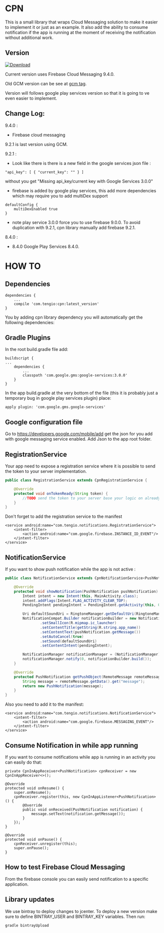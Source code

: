 CPN
===

This is a small library that wraps Cloud Messaging solution to make it easier to implement it or just as an example.
It also add the ability to consume notification if the app is running at the moment of receiving the notification 
without additional work.

Version
-------

[ ![Download](https://api.bintray.com/packages/tengioltd/maven/cpn/images/download.svg) ](https://bintray.com/tengioltd/maven/cpn/_latestVersion)

Current version uses Firebase Cloud Messaging 9.4.0.

Old GCM version can be see at [gcm tag](https://github.com/Tengio/cpn/tree/gcm).

Version will follows google play services version so that it is going to ve even easier to implement.


Change Log:
-----------

9.4.0 :

- Firebase cloud messaging


9.2.1 is last version using GCM.

9.2.1 :

- Look like there is there is a new field in the google services json file :
```
"api_key": [ { "current_key": "" } ]
```
without you get "Missing api_key/current key with Google Services 3.0.0"
- firebase is added by google play services, this add more dependencies which may require you to add multiDex support
```
defaultConfig {
    multiDexEnabled true
}
```
- note play service 3.0.0 force you to use firebase 9.0.0. To avoid duplication with 9.2.1, cpn library manually add firebase 9.2.1.

8.4.0 :

- 8.4.0 Google Play Services 8.4.0.


HOW TO
======

Dependencies
------------

```
dependencies {
    ...
    compile 'com.tengio:cpn:latest_version'
}
```

You by adding cpn library dependency you will automatically get the following dependencies:

Gradle Plugins
--------------

In the root build.gradle file add: 
```
buildscript {
...
    dependencies {
        ...
        classpath 'com.google.gms:google-services:3.0.0'
    }
}
```
In the app build.gradle at the very bottom of the file (this it is probably just a temporary bug in google play 
services plugin) place:
```
apply plugin: 'com.google.gms.google-services'
```

Google configuration file
-------------------------

Go to https://developers.google.com/mobile/add get the json for you add with google messaging service enabled.
Add Json to the app root folder.


RegistrationService
-------------------

Your app need to expose a registration service where it is possible to send the token to your server implementation.
```java
public class RegistrationService extends CpnRegistrationService {

    @Override
    protected void onTokenReady(String token) {
        //TODO send the token to your server base your logic on alreadyRegistered flag
    }
}
```

Don't forget to add the registration service to the manifest
```
<service android:name="com.tengio.notifications.RegistrationService">
    <intent-filter>
        <action android:name="com.google.firebase.INSTANCE_ID_EVENT"/>
    </intent-filter>
</service>
```

 
NotificationService
-------------------

If you want to show push notification while the app is not active :
```java
public class NotificationService extends CpnNotificationService<PushNotification> {

    @Override
    protected void showNotification(PushNotification pushNotification) {
        Intent intent = new Intent(this, MainActivity.class);
        intent.addFlags(Intent.FLAG_ACTIVITY_CLEAR_TOP);
        PendingIntent pendingIntent = PendingIntent.getActivity(this, 0, intent, PendingIntent.FLAG_ONE_SHOT);

        Uri defaultSoundUri = RingtoneManager.getDefaultUri(RingtoneManager.TYPE_NOTIFICATION);
        NotificationCompat.Builder notificationBuilder = new NotificationCompat.Builder(this)
                .setSmallIcon(R.mipmap.ic_launcher)
                .setContentTitle(getString(R.string.app_name))
                .setContentText(pushNotification.getMessage())
                .setAutoCancel(true)
                .setSound(defaultSoundUri)
                .setContentIntent(pendingIntent);

        NotificationManager notificationManager = (NotificationManager) getSystemService(Context.NOTIFICATION_SERVICE);
        notificationManager.notify(0, notificationBuilder.build());
    }

    @Override
    protected PushNotification getPushObject(RemoteMessage remoteMessage) {
        String message = remoteMessage.getData().get("message");
        return new PushNotification(message);
    }
}
```
 
Also you need to add it to the manifest:
```
<service android:name="com.tengio.notifications.NotificationService">
    <intent-filter>
        <action android:name="com.google.firebase.MESSAGING_EVENT"/>
    </intent-filter>
</service>
```

Consume Notification in while app running
-----------------------------------------

If you want to consume notifications while app is running in an activity you can easily do that:

```
private CpnInAppReceiver<PushNotification> cpnReceiver = new CpnInAppReceiver<>();

@Override
protected void onResume() {
    super.onResume();
    cpnReceiver.register(this, new CpnInAppListener<PushNotification>() {
        @Override
        public void onReceived(PushNotification notification) {
            message.setText(notification.getMessage());
        }
    });
}

@Override
protected void onPause() {
    cpnReceiver.unregister(this);
    super.onPause();
}
```

How to test Firebase Cloud Messaging
------------------------------------

From the firebase console you can easily send notification to a specific application.


Library updates
---------------

We use bintray to deploy changes to jcenter. To deploy a new version make sure to define BINTRAY_USER and BINTRAY_KEY
 variables. Then run:
 
```
gradle bintrayUpload
```




